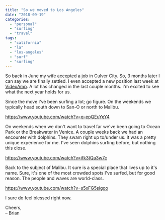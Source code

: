 ```yaml
---
title: "So we moved to Los Angeles"
date: "2018-09-19"
categories: 
  - "personal"
  - "surfing"
  - "travel"
tags: 
  - "california"
  - "la"
  - "los-angeles"
  - "surf"
  - "surfing"
---
```


So back in June my wife accepted a job in Culver City. So, 3 months later I can say we are finally settled. I even accepted a new position last week at [VideoAmp](http://videoamp.com). A lot has changed in the last couple months. I'm excited to see what the next year holds for us.

Since the move I've been surfing a lot; go figure. On the weekends we typically head south down to San-O or north to Malibu.

https://www.youtube.com/watch?v=q-epQEuYeY4

On weekends when we don't want to travel far we've been going to Ocean Park or the Breakwater in Venice. A couple weeks back we had an encounter with dolphins. They swam right up to/under us. It was a pretty unique experience for me. I've seen dolphins surfing before, but nothing this close.

https://www.youtube.com/watch?v=ifk3tQa3w7c

Back to the subject of Malibu. It sure is a special place that lives up to it's name. Sure, it's one of the most crowded spots I've surfed, but for good reason. The people and waves are world-class.

https://www.youtube.com/watch?v=s5xFG5sigoo

I sure do feel blessed right now.

Cheers,  
– Brian
